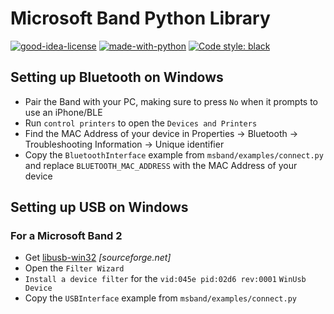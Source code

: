 # Microsoft Band Python Library

[![good-idea-license](https://img.shields.io/badge/license-GOOD%20IDEA-lightgrey?style=plastic)](#)
[![made-with-python](https://img.shields.io/badge/made%20with-Python-yellow?style=plastic)](https://www.python.org/)
[![Code style: black](https://img.shields.io/badge/code%20style-black-000000.svg?style=plastic)](https://github.com/psf/black)

## Setting up Bluetooth on Windows
* Pair the Band with your PC, making sure to press `No` when it prompts to use an iPhone/BLE
* Run `control printers` to open the `Devices and Printers`
* Find the MAC Address of your device in Properties -> Bluetooth -> Troubleshooting Information -> Unique identifier
* Copy the `BluetoothInterface` example from `msband/examples/connect.py` and replace `BLUETOOTH_MAC_ADDRESS` with the MAC Address of your device

## Setting up USB on Windows
### For a Microsoft Band 2
* Get [libusb-win32](//sourceforge.net/projects/libusb-win32/) *[sourceforge.net]*
* Open the `Filter Wizard`
* `Install a device filter` for the `vid:045e pid:02d6 rev:0001` `WinUsb Device`
* Copy the `USBInterface` example from `msband/examples/connect.py`